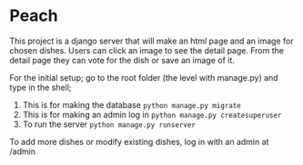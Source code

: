 # Peach
This project is a django server that will make an html page and an image for chosen dishes. 
Users can click an image to see the detail page. From the detail page they can vote for the 
dish or save an image of it.

For the initial setup; go to the root folder (the level with manage.py) and type in the shell; 
1. This is for making the database ```python manage.py migrate```
2. This is for making an admin log in ```python manage.py createsuperuser```
3. To run the server ```python manage.py runserver```

To add more dishes or modify existing dishes, log in with an admin at /admin
